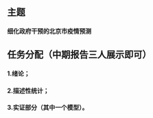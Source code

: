 ## 主题

#### 细化政府干预的北京市疫情预测

## 任务分配（中期报告三人展示即可）

 #### 1.绪论；

 #### 2.描述性统计；

 #### 3.实证部分（其中一个模型）。


